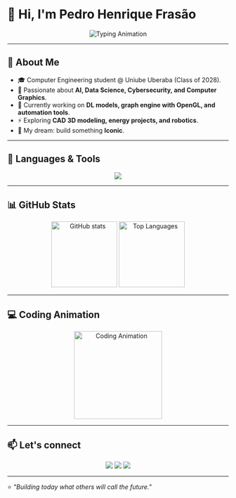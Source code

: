 # 👋 Hi, I'm Pedro Henrique Frasão

<p align="center">
  <img src="https://readme-typing-svg.demolab.com?font=Fira+Code&size=22&pause=1000&color=36BCF7&width=435&lines=Computer+Engineering+Student;AI+%26+Data+Science+Enthusiast;Future+AI+Engineer;Always+Learning+%F0%9F%9A%80" alt="Typing Animation" />
</p>

---

## 🚀 About Me

* 🎓 Computer Engineering student @ Uniube Uberaba (Class of 2028).
* 🤖 Passionate about **AI, Data Science, Cybersecurity, and Computer Graphics**.
* 🔭 Currently working on **DL models, graph engine with OpenGL, and automation tools**.
* ⚡ Exploring **CAD 3D modeling, energy projects, and robotics**.
* 🎯 My dream: build something **Iconic**.

---

## 🧰 Languages & Tools

<p align="center">
  <img src="https://skillicons.dev/icons?i=python,r,cpp,java,cs,dotnet,html,css,js,sqlite,mysql,tensorflow,pytorch,git" />
</p>

---

## 📊 GitHub Stats

<p align="center">
  <img src="https://github-readme-stats.vercel.app/api?username=PedroFrasao&show_icons=true&theme=radical" alt="GitHub stats" height="150"/>  
  <img src="https://github-readme-stats.vercel.app/api/top-langs/?username=PedroFrasao&layout=compact&theme=radical" alt="Top Languages" height="150"/>
</p>  

---

## 💻 Coding Animation

<p align="center">
  <img src="https://media.giphy.com/media/iIqmM5tTjmpOB9mpbn/giphy.gif" alt="Coding Animation" height="200"/>
</p>


---

## 📫 Let's connect

<p align="center">
  <a href="https://www.linkedin.com/in/your-linkedin"><img src="https://img.shields.io/badge/LinkedIn-blue?logo=linkedin&logoColor=white" /></a>
  <a href="mailto:pedrofrasaovieira@gmail.com"><img src="https://img.shields.io/badge/Email-red?logo=gmail&logoColor=white" /></a>
  <a href="https://github.com/PedroFrasao"><img src="https://img.shields.io/badge/GitHub-000?logo=github&logoColor=white" /></a>
</p>  

---

⭐️ *"Building today what others will call the future."*
